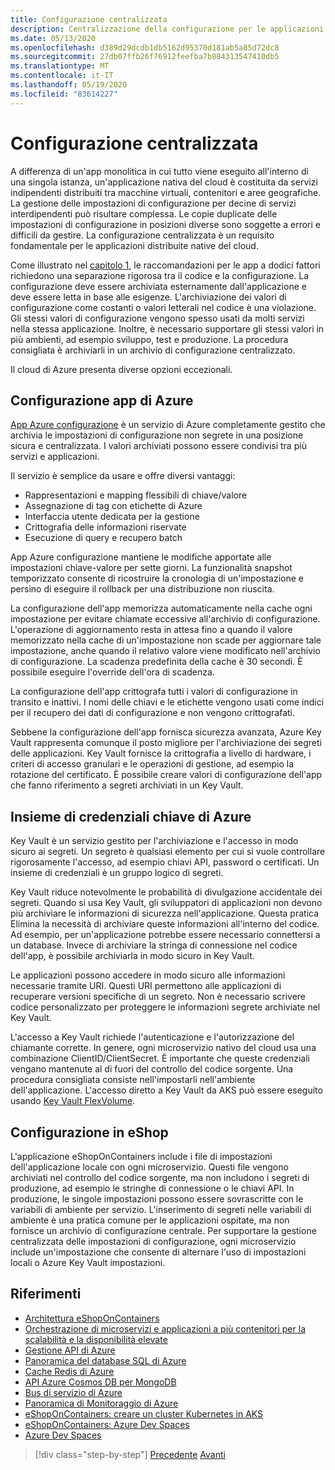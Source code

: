 ```yaml
---
title: Configurazione centralizzata
description: Centralizzazione della configurazione per le applicazioni native del cloud usando app Azure configurazione e l'insieme di credenziali AzureKey.
ms.date: 05/13/2020
ms.openlocfilehash: d389d29dcdb1db5162d95370d181ab5a85d72dc8
ms.sourcegitcommit: 27db07ffb26f76912feefba7b884313547410db5
ms.translationtype: MT
ms.contentlocale: it-IT
ms.lasthandoff: 05/19/2020
ms.locfileid: "83614227"
---
```

# <a name="centralized-configuration"></a>Configurazione centralizzata

A differenza di un'app monolitica in cui tutto viene eseguito all'interno di una singola istanza, un'applicazione nativa del cloud è costituita da servizi indipendenti distribuiti tra macchine virtuali, contenitori e aree geografiche. La gestione delle impostazioni di configurazione per decine di servizi interdipendenti può risultare complessa. Le copie duplicate delle impostazioni di configurazione in posizioni diverse sono soggette a errori e difficili da gestire. La configurazione centralizzata è un requisito fondamentale per le applicazioni distribuite native del cloud.

Come illustrato nel [capitolo 1](introduction.md), le raccomandazioni per le app a dodici fattori richiedono una separazione rigorosa tra il codice e la configurazione. La configurazione deve essere archiviata esternamente dall'applicazione e deve essere letta in base alle esigenze. L'archiviazione dei valori di configurazione come costanti o valori letterali nel codice è una violazione. Gli stessi valori di configurazione vengono spesso usati da molti servizi nella stessa applicazione. Inoltre, è necessario supportare gli stessi valori in più ambienti, ad esempio sviluppo, test e produzione. La procedura consigliata è archiviarli in un archivio di configurazione centralizzato.

Il cloud di Azure presenta diverse opzioni eccezionali.

## <a name="azure-app-configuration"></a>Configurazione app di Azure

[App Azure configurazione](https://docs.microsoft.com/azure/azure-app-configuration/overview) è un servizio di Azure completamente gestito che archivia le impostazioni di configurazione non segrete in una posizione sicura e centralizzata. I valori archiviati possono essere condivisi tra più servizi e applicazioni.

Il servizio è semplice da usare e offre diversi vantaggi:

- Rappresentazioni e mapping flessibili di chiave/valore
- Assegnazione di tag con etichette di Azure
- Interfaccia utente dedicata per la gestione
- Crittografia delle informazioni riservate
- Esecuzione di query e recupero batch

App Azure configurazione mantiene le modifiche apportate alle impostazioni chiave-valore per sette giorni. La funzionalità snapshot temporizzato consente di ricostruire la cronologia di un'impostazione e persino di eseguire il rollback per una distribuzione non riuscita.

La configurazione dell'app memorizza automaticamente nella cache ogni impostazione per evitare chiamate eccessive all'archivio di configurazione. L'operazione di aggiornamento resta in attesa fino a quando il valore memorizzato nella cache di un'impostazione non scade per aggiornare tale impostazione, anche quando il relativo valore viene modificato nell'archivio di configurazione. La scadenza predefinita della cache è 30 secondi. È possibile eseguire l'override dell'ora di scadenza.

La configurazione dell'app crittografa tutti i valori di configurazione in transito e inattivi. I nomi delle chiavi e le etichette vengono usati come indici per il recupero dei dati di configurazione e non vengono crittografati.

Sebbene la configurazione dell'app fornisca sicurezza avanzata, Azure Key Vault rappresenta comunque il posto migliore per l'archiviazione dei segreti delle applicazioni. Key Vault fornisce la crittografia a livello di hardware, i criteri di accesso granulari e le operazioni di gestione, ad esempio la rotazione del certificato. È possibile creare valori di configurazione dell'app che fanno riferimento a segreti archiviati in un Key Vault.

## <a name="azure-key-vault"></a>Insieme di credenziali chiave di Azure

Key Vault è un servizio gestito per l'archiviazione e l'accesso in modo sicuro ai segreti. Un segreto è qualsiasi elemento per cui si vuole controllare rigorosamente l'accesso, ad esempio chiavi API, password o certificati. Un insieme di credenziali è un gruppo logico di segreti.

Key Vault riduce notevolmente le probabilità di divulgazione accidentale dei segreti. Quando si usa Key Vault, gli sviluppatori di applicazioni non devono più archiviare le informazioni di sicurezza nell'applicazione. Questa pratica Elimina la necessità di archiviare queste informazioni all'interno del codice. Ad esempio, per un'applicazione potrebbe essere necessario connettersi a un database. Invece di archiviare la stringa di connessione nel codice dell'app, è possibile archiviarla in modo sicuro in Key Vault.

Le applicazioni possono accedere in modo sicuro alle informazioni necessarie tramite URI. Questi URI permettono alle applicazioni di recuperare versioni specifiche di un segreto. Non è necessario scrivere codice personalizzato per proteggere le informazioni segrete archiviate nel Key Vault.

L'accesso a Key Vault richiede l'autenticazione e l'autorizzazione del chiamante corrette. In genere, ogni microservizio nativo del cloud usa una combinazione ClientID/ClientSecret. È importante che queste credenziali vengano mantenute al di fuori del controllo del codice sorgente. Una procedura consigliata consiste nell'impostarli nell'ambiente dell'applicazione. L'accesso diretto a Key Vault da AKS può essere eseguito usando [Key Vault FlexVolume](https://github.com/Azure/kubernetes-keyvault-flexvol).

## <a name="configuration-in-eshop"></a>Configurazione in eShop

L'applicazione eShopOnContainers include i file di impostazioni dell'applicazione locale con ogni microservizio. Questi file vengono archiviati nel controllo del codice sorgente, ma non includono i segreti di produzione, ad esempio le stringhe di connessione o le chiavi API. In produzione, le singole impostazioni possono essere sovrascritte con le variabili di ambiente per servizio. L'inserimento di segreti nelle variabili di ambiente è una pratica comune per le applicazioni ospitate, ma non fornisce un archivio di configurazione centrale. Per supportare la gestione centralizzata delle impostazioni di configurazione, ogni microservizio include un'impostazione che consente di alternare l'uso di impostazioni locali o Azure Key Vault impostazioni.

## <a name="references"></a>Riferimenti

- [Architettura eShopOnContainers](https://github.com/dotnet-architecture/eShopOnContainers/wiki/Architecture)
- [Orchestrazione di microservizi e applicazioni a più contenitori per la scalabilità e la disponibilità elevate](https://docs.microsoft.com/dotnet/architecture/microservices/architect-microservice-container-applications/scalable-available-multi-container-microservice-applications)
- [Gestione API di Azure](https://docs.microsoft.com/azure/api-management/api-management-key-concepts)
- [Panoramica del database SQL di Azure](https://docs.microsoft.com/azure/sql-database/sql-database-technical-overview)
- [Cache Redis di Azure](https://azure.microsoft.com/services/cache/)
- [API Azure Cosmos DB per MongoDB](https://docs.microsoft.com/azure/cosmos-db/mongodb-introduction)
- [Bus di servizio di Azure](https://docs.microsoft.com/azure/service-bus-messaging/service-bus-messaging-overview)
- [Panoramica di Monitoraggio di Azure](https://docs.microsoft.com/azure/azure-monitor/overview)
- [eShopOnContainers: creare un cluster Kubernetes in AKS](https://github.com/dotnet-architecture/eShopOnContainers/wiki/Deploy-to-Azure-Kubernetes-Service-(AKS)#create-kubernetes-cluster-in-aks)
- [eShopOnContainers: Azure Dev Spaces](https://github.com/dotnet-architecture/eShopOnContainers/wiki/Azure-Dev-Spaces)
- [Azure Dev Spaces](https://docs.microsoft.com/azure/dev-spaces/about)

>[!div class="step-by-step"]
>[Precedente](deploy-eshoponcontainers-azure.md) 
> [Avanti](scale-applications.md)
